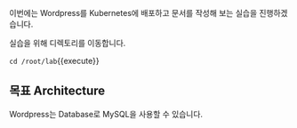 이번에는 Wordpress를 Kubernetes에 배포하고 문서를 작성해 보는 실습을 진행하겠습니다.

실습을 위해 디렉토리를 이동합니다.

`cd /root/lab`{{execute}}

## 목표 Architecture

Wordpress는 Database로 MySQL을 사용할 수 있습니다.

